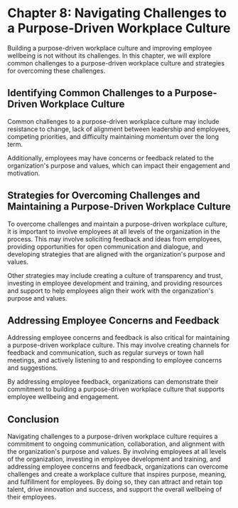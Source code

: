 Chapter 8: Navigating Challenges to a Purpose-Driven Workplace Culture
======================================================================

Building a purpose-driven workplace culture and improving employee wellbeing is not without its challenges. In this chapter, we will explore common challenges to a purpose-driven workplace culture and strategies for overcoming these challenges.

Identifying Common Challenges to a Purpose-Driven Workplace Culture
-------------------------------------------------------------------

Common challenges to a purpose-driven workplace culture may include resistance to change, lack of alignment between leadership and employees, competing priorities, and difficulty maintaining momentum over the long term.

Additionally, employees may have concerns or feedback related to the organization's purpose and values, which can impact their engagement and motivation.

Strategies for Overcoming Challenges and Maintaining a Purpose-Driven Workplace Culture
---------------------------------------------------------------------------------------

To overcome challenges and maintain a purpose-driven workplace culture, it is important to involve employees at all levels of the organization in the process. This may involve soliciting feedback and ideas from employees, providing opportunities for open communication and dialogue, and developing strategies that are aligned with the organization's purpose and values.

Other strategies may include creating a culture of transparency and trust, investing in employee development and training, and providing resources and support to help employees align their work with the organization's purpose and values.

Addressing Employee Concerns and Feedback
-----------------------------------------

Addressing employee concerns and feedback is also critical for maintaining a purpose-driven workplace culture. This may involve creating channels for feedback and communication, such as regular surveys or town hall meetings, and actively listening to and responding to employee concerns and suggestions.

By addressing employee feedback, organizations can demonstrate their commitment to building a purpose-driven workplace culture that supports employee wellbeing and engagement.

Conclusion
----------

Navigating challenges to a purpose-driven workplace culture requires a commitment to ongoing communication, collaboration, and alignment with the organization's purpose and values. By involving employees at all levels of the organization, investing in employee development and training, and addressing employee concerns and feedback, organizations can overcome challenges and create a workplace culture that inspires purpose, meaning, and fulfillment for employees. By doing so, they can attract and retain top talent, drive innovation and success, and support the overall wellbeing of their employees.
